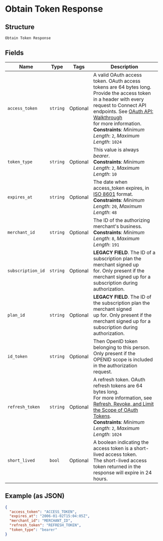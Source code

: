 
# Obtain Token Response

## Structure

`Obtain Token Response`

## Fields

| Name | Type | Tags | Description |
|  --- | --- | --- | --- |
| `access_token` | `string` | Optional | A valid OAuth access token. OAuth access tokens are 64 bytes long.<br>Provide the access token in a header with every request to Connect API<br>endpoints. See [OAuth API: Walkthrough](https://developer.squareup.com/docs/oauth-api/walkthrough)<br>for more information.<br>**Constraints**: *Minimum Length*: `2`, *Maximum Length*: `1024` |
| `token_type` | `string` | Optional | This value is always _bearer_.<br>**Constraints**: *Minimum Length*: `2`, *Maximum Length*: `10` |
| `expires_at` | `string` | Optional | The date when access_token expires, in [ISO 8601](http://www.iso.org/iso/home/standards/iso8601.htm) format.<br>**Constraints**: *Minimum Length*: `20`, *Maximum Length*: `48` |
| `merchant_id` | `string` | Optional | The ID of the authorizing merchant's business.<br>**Constraints**: *Minimum Length*: `8`, *Maximum Length*: `191` |
| `subscription_id` | `string` | Optional | __LEGACY FIELD__. The ID of a subscription plan the merchant signed up<br>for. Only present if the merchant signed up for a subscription during authorization. |
| `plan_id` | `string` | Optional | __LEGACY FIELD__. The ID of the subscription plan the merchant signed<br>up for. Only present if the merchant signed up for a subscription during<br>authorization. |
| `id_token` | `string` | Optional | Then OpenID token belonging to this person. Only present if the<br>OPENID scope is included in the authorization request. |
| `refresh_token` | `string` | Optional | A refresh token. OAuth refresh tokens are 64 bytes long.<br>For more information, see [Refresh, Revoke, and Limit the Scope of OAuth Tokens](https://developer.squareup.com/docs/oauth-api/refresh-revoke-limit-scope).<br>**Constraints**: *Minimum Length*: `2`, *Maximum Length*: `1024` |
| `short_lived` | `bool` | Optional | A boolean indicating the access token is a short-lived access token.<br>The short-lived access token returned in the response will expire in 24 hours. |

## Example (as JSON)

```json
{
  "access_token": "ACCESS_TOKEN",
  "expires_at": "2006-01-02T15:04:05Z",
  "merchant_id": "MERCHANT_ID",
  "refresh_token": "REFRESH_TOKEN",
  "token_type": "bearer"
}
```

